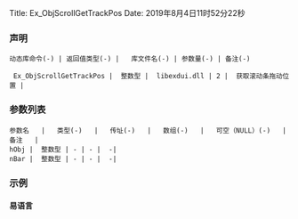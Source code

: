 Title: Ex_ObjScrollGetTrackPos
Date: 2019年8月4日11时52分22秒

### 声明


```table
动态库命令(-) | 返回值类型(-) |   库文件名(-) | 参数量(-) | 备注(-)

 Ex_ObjScrollGetTrackPos |  整数型 |  libexdui.dll | 2 |  获取滚动条拖动位置 | 
```


### 参数列表

```table
参数名   |   类型(-)   |   传址(-)   |   数组(-)   |   可空（NULL）(-)   |   备注   |
hObj |  整数型 | - | - |  -| 
nBar |  整数型 | - | - |  -| 
```




### 示例
#### 易语言
```c

```